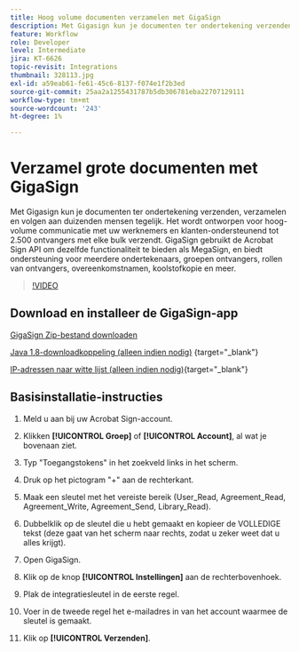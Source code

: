 ```yaml
---
title: Hoog volume documenten verzamelen met GigaSign
description: Met Gigasign kun je documenten ter ondertekening verzenden, verzamelen en volgen aan duizenden mensen tegelijk
feature: Workflow
role: Developer
level: Intermediate
jira: KT-6626
topic-revisit: Integrations
thumbnail: 328113.jpg
exl-id: a59eab61-fe61-45c6-8137-f074e1f2b3ed
source-git-commit: 25aa2a1255431787b5db306781eba22707129111
workflow-type: tm+mt
source-wordcount: '243'
ht-degree: 1%

---
```


# Verzamel grote documenten met GigaSign

Met Gigasign kun je documenten ter ondertekening verzenden, verzamelen en volgen aan duizenden mensen tegelijk. Het wordt ontworpen voor hoog-volume communicatie met uw werknemers en klanten-ondersteunend tot 2.500 ontvangers met elke bulk verzendt. GigaSign gebruikt de Acrobat Sign API om dezelfde functionaliteit te bieden als MegaSign, en biedt ondersteuning voor meerdere ondertekenaars, groepen ontvangers, rollen van ontvangers, overeenkomstnamen, koolstofkopie en meer.

>[!VIDEO](https://video.tv.adobe.com/v/328113?quality=12&learn=on&hidetitle=true)

## Download en installeer de GigaSign-app

[GigaSign Zip-bestand downloaden](https://acrobat.adobe.com/id/urn:aaid:sc:US:f2046f79-b1bf-47d2-821d-546c8f2ed8b6)

[Java 1.8-downloadkoppeling (alleen indien nodig)](https://www.oracle.com/java/technologies/javase/javase8-archive-downloads.html) {target="_blank"}

[IP-adressen naar witte lijst (alleen indien nodig)](https://helpx.adobe.com/nl/sign/system-requirements.html#IPs){target="_blank"}

## Basisinstallatie-instructies

1. Meld u aan bij uw Acrobat Sign-account.

1. Klikken **[!UICONTROL Groep]** of **[!UICONTROL Account]**, al wat je bovenaan ziet.

1. Typ &quot;Toegangstokens&quot; in het zoekveld links in het scherm.

1. Druk op het pictogram &quot;+&quot; aan de rechterkant.

1. Maak een sleutel met het vereiste bereik (User_Read, Agreement_Read, Agreement_Write, Agreement_Send, Library_Read).

1. Dubbelklik op de sleutel die u hebt gemaakt en kopieer de VOLLEDIGE tekst (deze gaat van het scherm naar rechts, zodat u zeker weet dat u alles krijgt).

1. Open GigaSign.

1. Klik op de knop **[!UICONTROL Instellingen]** aan de rechterbovenhoek.

1. Plak de integratiesleutel in de eerste regel.

1. Voer in de tweede regel het e-mailadres in van het account waarmee de sleutel is gemaakt.

1. Klik op **[!UICONTROL Verzenden]**.
